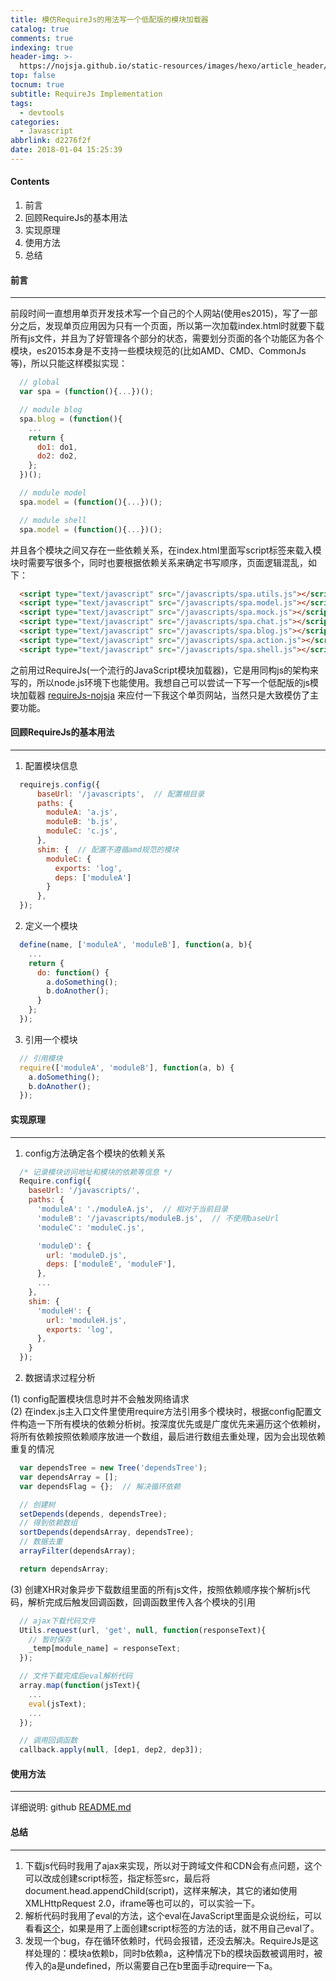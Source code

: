 ```yaml
---
title: 模仿RequireJs的用法写一个低配版的模块加载器
catalog: true
comments: true
indexing: true
header-img: >-
  https://nojsja.github.io/static-resources/images/hexo/article_header/article_header.jpg
top: false
tocnum: true
subtitle: RequireJs Implementation
tags:
  - devtools
categories:
  - Javascript
abbrlink: d2276f2f
date: 2018-01-04 15:25:39
---
```


#### Contents
1. 前言
2. 回顾RequireJs的基本用法
3. 实现原理
4. 使用方法
5. 总结

#### 前言
________

前段时间一直想用单页开发技术写一个自己的个人网站(使用es2015)，写了一部分之后，发现单页应用因为只有一个页面，所以第一次加载index.html时就要下载所有js文件，并且为了好管理各个部分的状态，需要划分页面的各个功能区为各个模块，es2015本身是不支持一些模块规范的(比如AMD、CMD、CommonJs等)，所以只能这样模拟实现：  

```js
  // global
  var spa = (function(){...})();

  // module blog
  spa.blog = (function(){
    ...
    return {
      do1: do1,
      do2: do2,
    };
  })();

  // module model
  spa.model = (function(){...})();

  // module shell
  spa.model = (function(){...})();
```

并且各个模块之间又存在一些依赖关系，在index.html里面写script标签来载入模块时需要写很多个，同时也要根据依赖关系来确定书写顺序，页面逻辑混乱，如下：  

```html
  <script type="text/javascript" src="/javascripts/spa.utils.js"></script>
  <script type="text/javascript" src="/javascripts/spa.model.js"></script>
  <script type="text/javascript" src="/javascripts/spa.mock.js"></script>
  <script type="text/javascript" src="/javascripts/spa.chat.js"></script>
  <script type="text/javascript" src="/javascripts/spa.blog.js"></script>
  <script type="text/javascript" src="/javascripts/spa.action.js"></script>
  <script type="text/javascript" src="/javascripts/spa.shell.js"></script>
```

之前用过RequireJs(一个流行的JavaScript模块加载器)，它是用同构js的架构来写的，所以node.js环境下也能使用。我想自己可以尝试一下写一个低配版的js模块加载器 [requireJs-nojsja](https://github.com/nojsja/requireJs-nojsja) 来应付一下我这个单页网站，当然只是大致模仿了主要功能。  

#### 回顾RequireJs的基本用法
__________________________

1. 配置模块信息  
```js
  requirejs.config({
      baseUrl: '/javascripts',  // 配置根目录
      paths: {
        moduleA: 'a.js',
        moduleB: 'b.js',
        moduleC: 'c.js',
      },
      shim: {  // 配置不遵循amd规范的模块
        moduleC: {
          exports: 'log',
          deps: ['moduleA']
        }
      },
  });
```
2. 定义一个模块  
```js
  define(name, ['moduleA', 'moduleB'], function(a, b){
    ...
    return {
      do: function() {
        a.doSomething();
        b.doAnother();
      }
    };
  });
```
3. 引用一个模块  
```js
  // 引用模块
  require(['moduleA', 'moduleB'], function(a, b) {
    a.doSomething();
    b.doAnother();
  });
```

#### 实现原理
____________

1. config方法确定各个模块的依赖关系  
```js
  /* 记录模块访问地址和模块的依赖等信息 */
  Require.config({
    baseUrl: '/javascripts/',
    paths: {
      'moduleA': './moduleA.js',  // 相对于当前目录
      'moduleB': '/javascripts/moduleB.js',  // 不使用baseUrl
      'moduleC': 'moduleC.js',

      'moduleD': {
        url: 'moduleD.js',
        deps: ['moduleE', 'moduleF'],
      },
      ...
    },
    shim: {
      'moduleH': {
        url: 'moduleH.js',
        exports: 'log',
      },
    }
  });
```

2. 数据请求过程分析  

(1) config配置模块信息时并不会触发网络请求  
(2) 在index.js主入口文件里使用require方法引用多个模块时，根据config配置文件构造一下所有模块的依赖分析树。按深度优先或是广度优先来遍历这个依赖树，将所有依赖按照依赖顺序放进一个数组，最后进行数组去重处理，因为会出现依赖重复的情况    

```js
  var dependsTree = new Tree('dependsTree');
  var dependsArray = [];
  var dependsFlag = {};  // 解决循环依赖

  // 创建树
  setDepends(depends, dependsTree);
  // 得到依赖数组
  sortDepends(dependsArray, dependsTree);
  // 数据去重
  arrayFilter(dependsArray);

  return dependsArray;
```

(3) 创建XHR对象异步下载数组里面的所有js文件，按照依赖顺序挨个解析js代码，解析完成后触发回调函数，回调函数里传入各个模块的引用  
  ```js
    // ajax下载代码文件
    Utils.request(url, 'get', null, function(responseText){
      // 暂时保存
      _temp[module_name] = responseText;
    });

    // 文件下载完成后eval解析代码
    array.map(function(jsText){
      ...
      eval(jsText);
      ...
    });

    // 调用回调函数
    callback.apply(null, [dep1, dep2, dep3]);
  ```

#### 使用方法
___________
详细说明: github [README.md](https://github.com/nojsja/requireJs-nojsja)

#### 总结
________

1. 下载js代码时我用了ajax来实现，所以对于跨域文件和CDN会有点问题，这个可以改成创建script标签，指定标签src，最后将document.head.appendChild(script)，这样来解决，其它的诸如使用XMLHttpRequest 2.0，iframe等也可以的，可以实验一下。
2. 解析代码时我用了eval的方法，这个eval在JavaScript里面是众说纷纭，可以看看[这个](https://www.zhihu.com/question/20591877)，如果是用了上面创建script标签的方法的话，就不用自己eval了。
3. 发现一个bug，存在循环依赖时，代码会报错，还没去解决。RequireJs是这样处理的：模块a依赖b，同时b依赖a，这种情况下b的模块函数被调用时，被传入的a是undefined，所以需要自己在b里面手动require一下a。